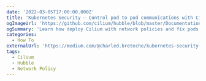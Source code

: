 ```yaml
---
date: '2022-03-05T17:00:00.000Z'
title: 'Kubernetes Security — Control pod to pod communications with Cilium network policies'
ogImageUrl: 'https://github.com/cilium/hubble/blob/master/Documentation/images/hubble_logo.png'
ogSummary: 'Learn how deploy Cilium with network policies and fix pods communication errors with Hubble'
categories:
  - How To
externalUrl: 'https://medium.com/@charled.breteche/kubernetes-security-control-pod-to-pod-communications-with-cilium-network-policies-d7275b2ed378'
tags:
  - Cilium
  - Hubble
  - Network Policy
---
```

